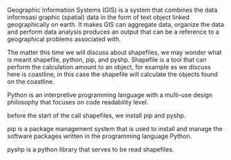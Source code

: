
Geographic Information Systems (GIS) is a system that combines the data informsasi graphic (spatial) data in the form of text object linked geographically on earth. It makes GIS can aggregate data, organize the data and perform data analysis produces an output that can be a reference to a geographical problems associated with.

The matter this time we will discuss about shapefiles, we may wonder what is meant shapefile, python, pip, and pyshp. Shapefile is a tool that can perform the calculation amount to an object, for example as we discuss here is coastline, in this case the shapefile will calculate the objects found on the coastline.

Python is an interpretive programming language with a multi-use design philosophy that focuses on code readability level.

before the start of the call shapefiles, we install pip and pyshp.

pip is a package management system that is used to install and manage the software packages written in the programming language Python.

pyshp is a python library that serves to be read shapefiles.

